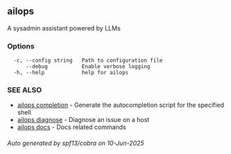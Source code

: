 ## ailops

A sysadmin assistant powered by LLMs

### Options

```
  -c, --config string   Path to configuration file
      --debug           Enable verbose logging
  -h, --help            help for ailops
```

### SEE ALSO

* [ailops completion](ailops_completion.md)	 - Generate the autocompletion script for the specified shell
* [ailops diagnose](ailops_diagnose.md)	 - Diagnose an issue on a host
* [ailops docs](ailops_docs.md)	 - Docs related commands

###### Auto generated by spf13/cobra on 10-Jun-2025
